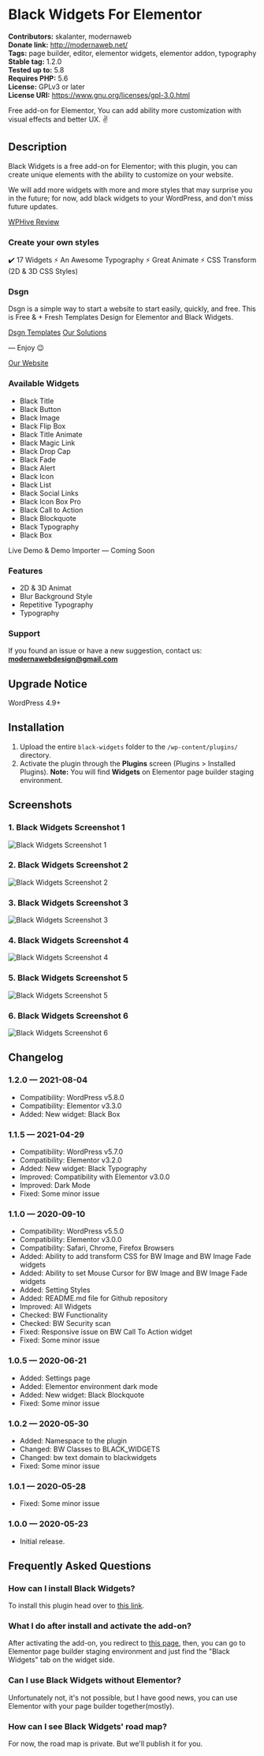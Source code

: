# Black Widgets For Elementor

**Contributors:** skalanter, modernaweb \
**Donate link:** http://modernaweb.net/ \
**Tags:** page builder, editor, elementor widgets, elementor addon, typography \
**Stable tag:** 1.2.0 \
**Tested up to:** 5.8 \
**Requires PHP:** 5.6 \
**License:** GPLv3 or later \
**License URI:** https://www.gnu.org/licenses/gpl-3.0.html

Free add-on for Elementor, You can add ability more customization with visual effects and better UX. ✌


## Description

Black Widgets is a free add-on for Elementor; with this plugin, you can create unique elements with the ability to customize on your website.


We will add more widgets with more and more styles that may surprise you in the future; for now, add black widgets to your WordPress, and don't miss future updates.


[WPHive Review](https://wphive.com/plugins/black-widgets/)


### Create your own styles

✔️ 17 Widgets
⚡ An Awesome Typography
⚡ Great Animate
⚡ CSS Transform (2D & 3D CSS Styles)

### Dsgn

Dsgn is a simple way to start a website to start easily, quickly, and free. This is Free & + Fresh Templates Design for Elementor and Black Widgets.

[Dsgn Templates](https://modernaweb.net/dsgn/)
[Our Solutions](https://modernaweb.net/dsgn/solutions/)


— Enjoy 😉

[Our Website](http://modernaweb.net/)

### Available Widgets

*   Black Title
*   Black Button
*   Black Image
*   Black Flip Box
*   Black Title Animate
*   Black Magic Link
*   Black Drop Cap
*   Black Fade
*   Black Alert
*   Black Icon
*   Black List
*   Black Social Links
*   Black Icon Box Pro
*   Black Call to Action
*   Black Blockquote
*   Black Typography
*   Black Box


Live Demo & Demo Importer — Coming Soon 


### Features

- 2D & 3D Animat
- Blur Background Style
- Repetitive Typography
- Typography


### Support

If you found an issue or have a new suggestion, contact us: [ **modernawebdesign@gmail.com** ](mailto:modernawebdesign@gmail.com)


## Upgrade Notice

WordPress 4.9+


## Installation

1. Upload the entire `black-widgets` folder to the `/wp-content/plugins/` directory.
2. Activate the plugin through the **Plugins** screen (Plugins > Installed Plugins).
**Note:** You will find **Widgets** on Elementor page builder staging environment.


## Screenshots

### 1. Black Widgets Screenshot 1

![Black Widgets Screenshot 1](https://ps.w.org/black-widgets/assets/screenshot-1.png)

### 2. Black Widgets Screenshot 2

![Black Widgets Screenshot 2](https://ps.w.org/black-widgets/assets/screenshot-2.png)

### 3. Black Widgets Screenshot 3

![Black Widgets Screenshot 3](https://ps.w.org/black-widgets/assets/screenshot-3.png)

### 4. Black Widgets Screenshot 4

![Black Widgets Screenshot 4](https://ps.w.org/black-widgets/assets/screenshot-4.png)

### 5. Black Widgets Screenshot 5

![Black Widgets Screenshot 5](https://ps.w.org/black-widgets/assets/screenshot-5.png)

### 6. Black Widgets Screenshot 6

![Black Widgets Screenshot 6](https://ps.w.org/black-widgets/assets/screenshot-6.png)



## Changelog

### 1.2.0 — 2021-08-04

- Compatibility: WordPress v5.8.0
- Compatibility: Elementor v3.3.0
- Added: New widget: Black Box

### 1.1.5 — 2021-04-29

- Compatibility: WordPress v5.7.0
- Compatibility: Elementor v3.2.0
- Added: New widget: Black Typography
- Improved: Compatibility with Elementor v3.0.0
- Improved: Dark Mode
- Fixed: Some minor issue

### 1.1.0 — 2020-09-10

- Compatibility: WordPress v5.5.0
- Compatibility: Elementor v3.0.0
- Compatibility: Safari, Chrome, Firefox Browsers
- Added: Ability to add transform CSS for BW Image and BW Image Fade widgets
- Added: Ability to set Mouse Cursor for BW Image and BW Image Fade widgets
- Added: Setting Styles
- Added: README.md file for Github repository
- Improved: All Widgets
- Checked: BW Functionality
- Checked: BW Security scan
- Fixed: Responsive issue on BW Call To Action widget
- Fixed: Some minor issue

### 1.0.5 — 2020-06-21

- Added: Settings page
- Added: Elementor environment dark mode
- Added: New widget: Black Blockquote
- Fixed: Some minor issue

### 1.0.2 — 2020-05-30

- Added: Namespace to the plugin
- Changed: BW Classes to BLACK_WIDGETS
- Changed: bw text domain to blackwidgets
- Fixed: Some minor issue

### 1.0.1 — 2020-05-28

- Fixed: Some minor issue

### 1.0.0 — 2020-05-23

- Initial release.


## Frequently Asked Questions

### How can I install Black Widgets?
To install this plugin head over to [this link](https://bit.ly/2BcILYB).

### What I do after install and activate the add-on?
After activating the add-on, you redirect to [this page](https://i.postimg.cc/d3bGS6wj/image.png), then, you can go to Elementor page builder staging environment and just find the "Black Widgets" tab on the widget side.

### Can I use Black Widgets without Elementor?
Unfortunately not, it's not possible, but I have good news, you can use Elementor with your page builder together(mostly).

### How can I see Black Widgets' road map?
For now, the road map is private. But we'll publish it for you.
